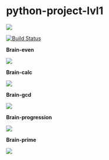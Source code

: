 # python-project-lvl1

<a href="https://codeclimate.com/github/vsviridoff/python-project-lvl1/maintainability"><img src="https://api.codeclimate.com/v1/badges/ea99e06ff99039cf6eb6/maintainability" /></a>

[![Build Status](https://travis-ci.org/vsviridoff/python-project-lvl1.svg?branch=master)](https://travis-ci.org/vsviridoff/python-project-lvl1)

<p><b>Brain-even</b></p>
<a href="https://asciinema.org/a/jer5DwNesacBXNkytXpSmhoc1" target="_blank"><img src="https://asciinema.org/a/jer5DwNesacBXNkytXpSmhoc1.svg" /></a>

<p><b>Brain-calc</b></p>
<a href="https://asciinema.org/a/uVf9srYFbf7NmiB7VMLEdGE8S" target="_blank"><img src="https://asciinema.org/a/uVf9srYFbf7NmiB7VMLEdGE8S.svg" /></a>

<p><b>Brain-gcd</b></p>
<a href="https://asciinema.org/a/En23LJJq75nolJQZWawQa3yWx" target="_blank"><img src="https://asciinema.org/a/En23LJJq75nolJQZWawQa3yWx.svg" /></a>

<p><b>Brain-progression</b></p>
<a href="https://asciinema.org/a/ufb7Vlo6lQOQYUrZSogAtu52u" target="_blank"><img src="https://asciinema.org/a/ufb7Vlo6lQOQYUrZSogAtu52u.svg" /></a>

<p><b>Brain-prime</b></p>
<a href="https://asciinema.org/a/20lS9qYthK5XdmTbpGhFwvFHv" target="_blank"><img src="https://asciinema.org/a/20lS9qYthK5XdmTbpGhFwvFHv.svg" /></a>
